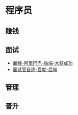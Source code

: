 # 程序员
## 赚钱
## 面试
- [面经-阿里巴巴-后端-大获成功](./面经/阿里巴巴/面经一/READMD.md) 
- [面试官自述-百度-后端](./面经/百度/面试官自述一/README.md)
## 管理
## 晋升